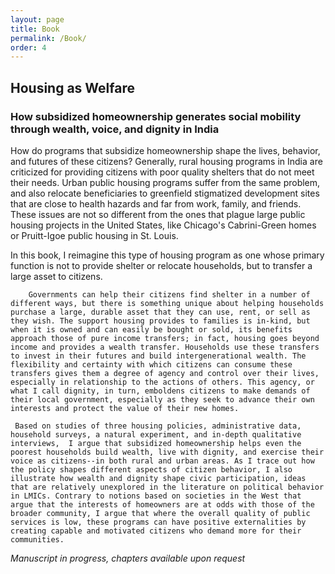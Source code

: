 ```yaml
---
layout: page
title: Book
permalink: /Book/
order: 4
---
```


<!-- Global site tag (gtag.js) - Google Analytics -->
<script async src="https://www.googletagmanager.com/gtag/js?id=UA-111923831-1"></script>
<script>
  window.dataLayer = window.dataLayer || [];
  function gtag(){dataLayer.push(arguments);}
  gtag('js', new Date());

  gtag('config', 'UA-111923831-1');
</script>


## Housing as Welfare
### How subsidized homeownership generates social mobility through wealth, voice, and dignity in India

 How do programs that subsidize homeownership shape the lives, behavior, and futures of these citizens? Generally, rural housing programs in India are criticized for providing citizens with poor quality shelters that do not meet their needs. Urban public housing programs suffer from the same problem, and also relocate beneficiaries to greenfield stigmatized development sites that are close to health hazards and far from work, family, and friends. These issues are not so different from the ones that plague large public housing projects in the United States, like Chicago's Cabrini-Green homes or Pruitt-Igoe public housing in St. Louis.
 
  In this book, I reimagine this type of housing program as one whose primary function is not to provide shelter or relocate households, but to transfer a large asset to citizens.
	 
	 	Governments can help their citizens find shelter in a number of different ways, but there is something unique about helping households purchase a large, durable asset that they can use, rent, or sell as they wish. The support housing provides to families is in-kind, but when it is owned and can easily be bought or sold, its benefits approach those of pure income transfers; in fact, housing goes beyond income and provides a wealth transfer. Households use these transfers to invest in their futures and build intergenerational wealth. The flexibility and certainty with which citizens can consume these transfers gives them a degree of agency and control over their lives, especially in relationship to the actions of others. This agency, or what I call dignity, in turn, emboldens citizens to make demands of their local government, especially as they seek to advance their own interests and protect the value of their new homes. 	
	 
	 Based on studies of three housing policies, administrative data, household surveys, a natural experiment, and in-depth qualitative interviews,  I argue that subsidized homeownership helps even the poorest households build wealth, live with dignity, and exercise their voice as citizens--in both rural and urban areas. As I trace out how the policy shapes different aspects of citizen behavior, I also illustrate how wealth and dignity shape civic participation, ideas that are relatively unexplored in the literature on political behavior in LMICs. Contrary to notions based on societies in the West that argue that the interests of homeowners are at odds with those of the broader community, I argue that where the overall quality of public services is low, these programs can have positive externalities by creating capable and motivated citizens who demand more for their communities. 
 

*Manuscript in progress, chapters available upon request*

